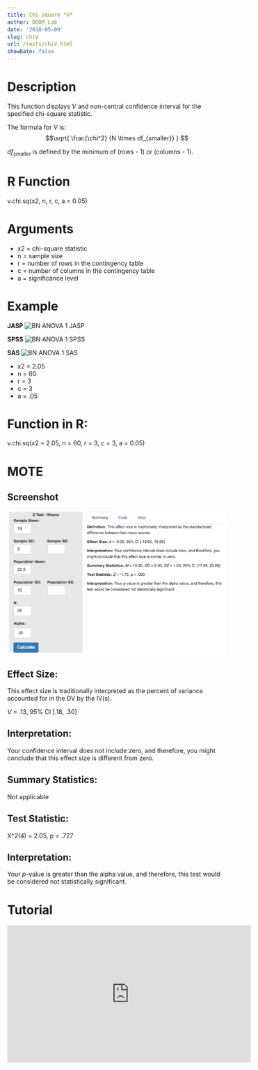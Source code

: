 ```yaml
---
title: Chi-square *V*
author: DOOM Lab
date: '2018-05-09'
slug: chiV
url: /tests/chiV.html
showDate: false
---
```


<script src="//yihui.name/js/math-code.js"></script>
<script async
src="//cdn.bootcss.com/mathjax/2.7.1/MathJax.js?config=TeX-MML-AM_CHTML">
</script>

# Description   

This function displays *V* and non-central confidence interval for the specified chi-square statistic.

The formula for *V* is: $$\sqrt{ \frac{\chi^2} {N \times df_{smaller}} } $$

$df_{smaller}$ is defined by the minimum of (rows - 1) or (columns - 1). 

# R Function

v.chi.sq(x2, n, r, c, a = 0.05) 

# Arguments 

+ x2 = chi-square statistic
+ n	= sample size
+ r	= number of rows in the contingency table
+ c	= number of columns in the contingency table
+ a	= significance level 

# Example  

**JASP**
![BN ANOVA 1 JASP](https://raw.githubusercontent.com/doomlab/shiny-server/master/MOTE/examples/bn%20anova%20JASP.png)

**SPSS**
![BN ANOVA 1 SPSS](https://raw.githubusercontent.com/doomlab/shiny-server/master/MOTE/examples/bn%20anova%20SPSS.png)

**SAS**
![BN ANOVA 1 SAS](https://raw.githubusercontent.com/doomlab/shiny-server/master/MOTE/examples/bn%20anova%20SAS.PNG)


+ x2 = 2.05
+ n	= 60
+ r	= 3
+ c	= 3
+ a	= .05 

# Function in R: 

v.chi.sq(x2 = 2.05, n = 60, r = 3, c = 3, a = 0.05) 

# MOTE

## Screenshot

![Z-Test Means Screenshot](../images/z-test-means-screen.png)

## Effect Size:
This effect size is traditionally interpreted as the percent of variance accounted for in the DV by the IV(s).

*V* = .13, 95% CI [.18, .30]

## Interpretation: 

Your confidence interval does not include zero, and therefore, you might conclude that this effect size is different from zero.

## Summary Statistics: 

Not applicable

## Test Statistic: 

X^2(4) = 2.05, p = .727

## Interpretation: 

Your *p*-value is greater than the alpha value, and therefore, this test would be considered not statistically significant.

# Tutorial

<iframe width="560" height="315" src="https://www.youtube.com/embed/fxNflokgSTs" frameborder="0" allow="autoplay; encrypted-media" allowfullscreen></iframe>
